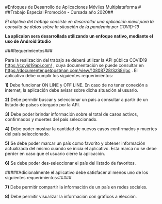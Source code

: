 #Enfoques de Desarrollo de Aplicaciones Móviles Multiplataforma #
##Trabajo Especial Promoción - Cursada año 2020##

_El objetivo del trabajo consiste en desarrollar una aplicación móvil para la consulta de datos sobre la situación de la pandemia por COVID-19_

__La aplicaion sera desarrollada utilizando un enfoque nativo, mediante el uso de Android Studio__


###Requerimientos###

Para la realización del trabajo se deberá utilizar la API pública COVID19 https://covid19api.com/ , cuya documentación se puede consultar en https://documenter.getpostman.com/view/10808728/SzS8rjbc . El aplicativo debe cumplir los siguientes requerimientos:

__1)__ Debe funcionar ON LINE y OFF LINE. En caso de no tener conexión a internet, la aplicación debe avisar sobre dicha situación al usuario.

__2)__ Debe permitir buscar y seleccionar un país a consultar a partir de un listado de países otorgado por la API.

__3)__ Debe poder brindar información sobre el total de casos activos, confirmados y muertes del país seleccionado.

__4)__ Debe poder mostrar la cantidad de nuevos casos confirmados y muertes del país seleccionado.

__5)__ Se debe poder marcar un país como favorito y obtener información actualizada del mismo cuando se inicia el aplicativo. Esta marca no se debe perder en caso que el usuario cierre la aplicación.

__6)__ Se debe poder des-seleccionar el país del listado de favoritos.


#####Adicionalmente el aplicativo debe satisfacer al menos uno de los siguientes requerimientos:#####

__7)__ Debe permitir compartir la información de un país en redes sociales.

__8)__ Debe permitir visualizar la información con gráficos a elección.